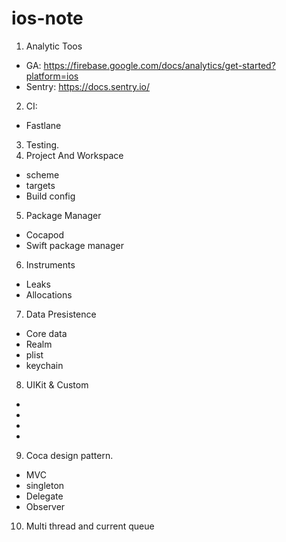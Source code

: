 # ios-note

1. Analytic Toos
- GA: https://firebase.google.com/docs/analytics/get-started?platform=ios
- Sentry: https://docs.sentry.io/
2. CI:
- Fastlane
3. Testing.
4. Project And Workspace
- scheme
- targets
- Build config
5. Package Manager
- Cocapod
- Swift package manager
6. Instruments
- Leaks
- Allocations
7. Data Presistence
- Core data
- Realm
- plist 
- keychain
8. UIKit & Custom
- 
-
-
-
9. Coca design pattern.
- MVC
- singleton
- Delegate
- Observer
10. Multi thread and current queue
